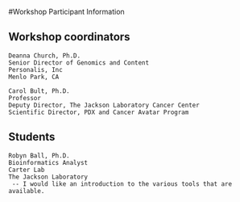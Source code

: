 #Workshop Participant Information

## Workshop coordinators

	Deanna Church, Ph.D.
	Senior Director of Genomics and Content
	Personalis, Inc
	Menlo Park, CA

	Carol Bult, Ph.D.
	Professor
	Deputy Director, The Jackson Laboratory Cancer Center
	Scientific Director, PDX and Cancer Avatar Program

## Students
	Robyn Ball, Ph.D.
	Bioinformatics Analyst
	Carter Lab
	The Jackson Laboratory
	 -- I would like an introduction to the various tools that are available.
